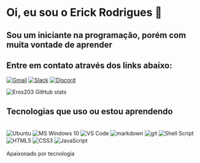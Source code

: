 # Oi, eu sou o Erick Rodrigues 👋

## Sou um iniciante na programação, porém com muita vontade de aprender
## Entre em contato através dos links abaixo:

[![Gmail](https://img.shields.io/badge/Gmail-D14836?style=for-the-badge&logo=gmail&logoColor=white)](https://mail.google.com)
[![Slack](https://img.shields.io/badge/Slack-4A154B?style=for-the-badge&logo=slack&logoColor=white)](https://slack.com/)
[![Discord](https://img.shields.io/badge/Discord-7289DA?style=for-the-badge&logo=discord&logoColor=white)](https://discord.com/channels/@Eros203)

![Eros203 GitHub stats](https://github-readme-stats.vercel.app/api?username=Eros203&show_icons=true&theme=dracula)

## Tecnologias que uso ou estou aprendendo

<div style="display: inline_block"><br />
  <img align="center" alt="Ubuntu" src="https://img.shields.io/badge/Ubuntu-E95420?style=for-the-badge&logo=ubuntu&logoColor=white" />
  <img align="center" alt="MS Windows 10" src="https://img.shields.io/badge/Windows-0078D6?style=for-the-badge&logo=windows&logoColor=white" />
  <img align="center" alt="VS Code" src="https://img.shields.io/badge/Visual_Studio_Code-0078D4?style=for-the-badge&logo=visual%20studio%20code&logoColor=white" />
  <img align="center" alt="markdown" src="https://img.shields.io/badge/Markdown-000000?style=for-the-badge&logo=markdown&logoColor=white" />
  <img align="center" alt="git" src="https://img.shields.io/badge/GIT-E44C30?style=for-the-badge&logo=git&logoColor=white" />
  <img align="center" alt="Shell Script" src="https://img.shields.io/badge/Shell_Script-121011?style=for-the-badge&logo=gnu-bash&logoColor=white" />
  <img align="center" alt="HTML5" src="https://img.shields.io/badge/html5-%23E34F26.svg?style=for-the-badge&logo=html5&logoColor=white" />
  <img align="center" alt="CSS3" src="https://img.shields.io/badge/CSS3-1572B6?style=for-the-badge&logo=css3&logoColor=white" />
  <img align="center" alt="JavaScript" src="https://img.shields.io/badge/JavaScript-323330?style=for-the-badge&logo=javascript&logoColor=F7DF1E" />  
</div><br />
Apaixonado por tecnologia
